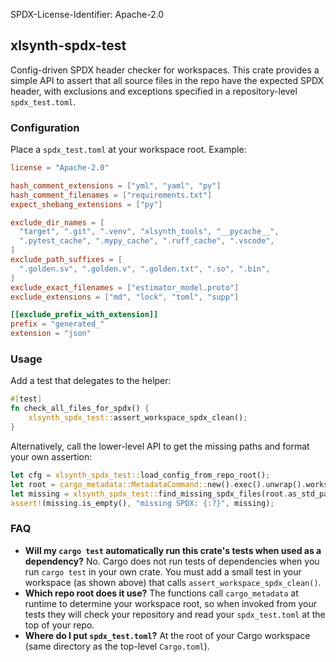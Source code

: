 SPDX-License-Identifier: Apache-2.0

## xlsynth-spdx-test

Config-driven SPDX header checker for workspaces. This crate provides a simple API to assert that all source files in the repo have the expected SPDX header, with exclusions and exceptions specified in a repository-level `spdx_test.toml`.

### Configuration

Place a `spdx_test.toml` at your workspace root. Example:

```toml
license = "Apache-2.0"

hash_comment_extensions = ["yml", "yaml", "py"]
hash_comment_filenames = ["requirements.txt"]
expect_shebang_extensions = ["py"]

exclude_dir_names = [
  "target", ".git", ".venv", "xlsynth_tools", "__pycache__",
  ".pytest_cache", ".mypy_cache", ".ruff_cache", ".vscode",
]
exclude_path_suffixes = [
  ".golden.sv", ".golden.v", ".golden.txt", ".so", ".bin",
]
exclude_exact_filenames = ["estimator_model.proto"]
exclude_extensions = ["md", "lock", "toml", "supp"]

[[exclude_prefix_with_extension]]
prefix = "generated_"
extension = "json"
```

### Usage

Add a test that delegates to the helper:

```rust
#[test]
fn check_all_files_for_spdx() {
    xlsynth_spdx_test::assert_workspace_spdx_clean();
}
```

Alternatively, call the lower-level API to get the missing paths and format your own assertion:

```rust
let cfg = xlsynth_spdx_test::load_config_from_repo_root();
let root = cargo_metadata::MetadataCommand::new().exec().unwrap().workspace_root;
let missing = xlsynth_spdx_test::find_missing_spdx_files(root.as_std_path(), &cfg);
assert!(missing.is_empty(), "missing SPDX: {:?}", missing);
```

### FAQ

- **Will my `cargo test` automatically run this crate's tests when used as a dependency?** No. Cargo does not run tests of dependencies when you run `cargo test` in your own crate. You must add a small test in your workspace (as shown above) that calls `assert_workspace_spdx_clean()`.
- **Which repo root does it use?** The functions call `cargo_metadata` at runtime to determine your workspace root, so when invoked from your tests they will check your repository and read your `spdx_test.toml` at the top of your repo.
- **Where do I put `spdx_test.toml`?** At the root of your Cargo workspace (same directory as the top-level `Cargo.toml`).
